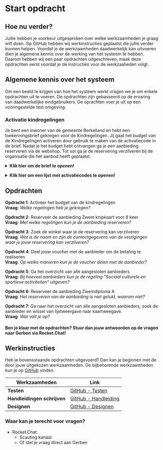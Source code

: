 # Start opdracht

## Hoe nu verder?

Jullie hebben je voorkeur uitgesproken over welke werkzaamheden je graag wilt doen. 
Op GitHub hebben wij werkinstructies geplaatst die jullie verder kunnen helpen.
Voordat je de werkzaamheden daadwerkelijk kan uitvoeren dien je algemene kennis over de werking van het systeem te hebben. Daarom hebben wij een paar opdrachten uitgeschreven, maak deze opdrachten eerst voordat je de instructies voor de werkzaaheden volgt.

## Algemene kennis over het systeem
Om een beeld te krijgen van hoe het systeem werkt vragen we je om enkele opdrachten uit te voeren.
De opdrachten zijn gebasseerd op de ervaring van daadwerkelijke eindgebruikers. De oprachten voer je uit op een vooringestelde test omgeving.

### Activatie kindregelingen<br>
Je bent een inwoner van de gemeente Berkelland en hebt een toekenningsbrief gekregen voor de Kindregelingen. Jij gaat het budget van de Kindregelingen activeren door gebruik te maken van de activatiecode in de brief. 
Nadat je het budget hebt ontvangen ga je een aanbieding reserveren via de webshop. Tot sot ga je de reservering verzilveren bij de organisatie die het aanbod heeft geplaatst.


**<details><summary> Klik hier om de brief te openen! </summary>**

<img src="https://user-images.githubusercontent.com/36952230/72791759-2bdd9b00-3c38-11ea-8802-ef9f37ae5364.png">

</details>

**<details><summary> Klik hier om een lijst met activatiecodes te openen!</summary>**

| Activatiecodes | Gebruikt? |
|----------------|-----------|
| 6b71-7ce8      |     x     |
| 66ee-11ee      |           |
| 576f-aff2      |           |
| 212b-34e7      |           |
| 2456-9167      |           |
| 810e-6c96      |           |
| a15c-4b43      |           |
| 04af-d00c      |           |
| 119d-4f14      |           |

</details>

## Opdrachten

**Opdracht 1**: Activeer het budget van de kindregelingen<br>
**Vraag**: *Welke regelingen heb je gekregen?*<br>

**Opdracht 2**: Reserveer de aanbieding Zwem knipkaart voor 8 keer<br>
**Vraag**: *Met welke regelingen kun je de aanbieding reserveren?*<br>

**Opdracht 3**: Zoek de winkel waar je de reservering kan verzilveren<br>
**Vraag**: *Wat is de naam en zijn de contactgegevens van de vestigingen waar je jouw reservering kan verzilveren?*<br>

**Opdracht 4**: Deel jouw voucher met de aanbieder om de betaling te realiseren<br>
**Vraag**: *Op welke manieren kun je de voucher delen met de aanbieder?*<br>

**Opdracht 5**: Ga het overzicht van alle aangesloten aanbieders<br>
**Vraag**: *Bij hoeveel aanbieders kun je de regeling "Sociaal culturele en sportieve activiteiten" uitgeven?*

**Opdracht 6**: Reserveer de aanbieding Zwemdiploma A<br>
**Vraag**: *Het reserveren van de aanbieding is niet gelukt, waarom niet?*

**Opdracht 7**: Ga naar het overzicht van alle aangesloten aanbieders, zoek de aanbieder  en wissel van lijstweergave naar kaartweegave.<br>
**Vraag**: *Wat valt je op?*

#### Ben je klaar met de opdrachten? Stuur dan jouw antwoorden op de vragen naar Gerben via Rocket.Chat!


## Werkinstructies
Heb je bovensstaande opdrachten uitgevoerd? Dan kan je beginnen met de door jouw uitgekozen werkzaamheden. 
De bijbehorende werkzaamheden kun je op [GitHub](https://github.com) vinden.

| Werkzaamheden | Link |
|----------------|-----------|
| **Testen**      |    [GitHub - Testen](https://github.com/teamforus/scauting/tree/master/testen)       |
| **Handleidingen schrijven**     |   [GitHub - Handleiding](https://github.com/teamforus/scauting/tree/master/handleiding)        |
| **Designen**      |     [GitHub - Designen](https://github.com/teamforus/scauting/tree/master/design)      |

### Waar kan je terecht voor vragen?
- Rocket.Chat:
	- Scauting kanaal
	- Of stel je vraag direct aan Gerben
